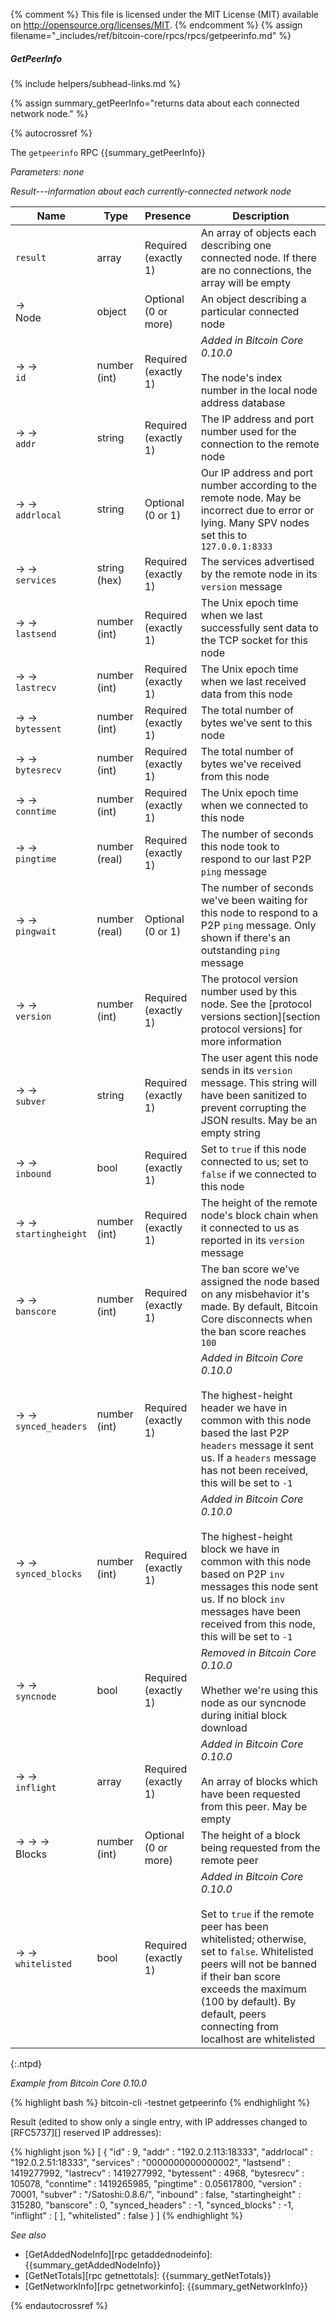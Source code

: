 {% comment %}
This file is licensed under the MIT License (MIT) available on
http://opensource.org/licenses/MIT.
{% endcomment %}
{% assign filename="_includes/ref/bitcoin-core/rpcs/rpcs/getpeerinfo.md" %}

##### GetPeerInfo
{% include helpers/subhead-links.md %}

{% assign summary_getPeerInfo="returns data about each connected network node." %}

{% autocrossref %}

The `getpeerinfo` RPC {{summary_getPeerInfo}}

*Parameters: none*

*Result---information about each currently-connected network node*

| Name                    | Type              | Presence                    | Description
|-------------------------|-------------------|-----------------------------|----------------
| `result`                | array             | Required<br>(exactly 1)     | An array of objects each describing one connected node.  If there are no connections, the array will be empty
| →<br>Node               | object            | Optional<br>(0 or more)     | An object describing a particular connected node
| → →<br>`id`             | number (int)      | Required<br>(exactly 1)     | *Added in Bitcoin Core 0.10.0*<br><br>The node's index number in the local node address database
| → →<br>`addr`           | string            | Required<br>(exactly 1)     | The IP address and port number used for the connection to the remote node
| → →<br>`addrlocal`      | string            | Optional<br>(0 or 1)        | Our IP address and port number according to the remote node.  May be incorrect due to error or lying.  Many SPV nodes set this to `127.0.0.1:8333`
| → →<br>`services`       | string (hex)      | Required<br>(exactly 1)     | The services advertised by the remote node in its `version` message
| → →<br>`lastsend`       | number (int)      | Required<br>(exactly 1)     | The Unix epoch time when we last successfully sent data to the TCP socket for this node
| → →<br>`lastrecv`       | number (int)      | Required<br>(exactly 1)     | The Unix epoch time when we last received data from this node
| → →<br>`bytessent`      | number (int)      | Required<br>(exactly 1)     | The total number of bytes we've sent to this node
| → →<br>`bytesrecv`      | number (int)      | Required<br>(exactly 1)     | The total number of bytes we've received from this node
| → →<br>`conntime`       | number (int)      | Required<br>(exactly 1)     | The Unix epoch time when we connected to this node
| → →<br>`pingtime`       | number (real)     | Required<br>(exactly 1)     | The number of seconds this node took to respond to our last P2P `ping` message
| → →<br>`pingwait`       | number (real)     | Optional<br>(0 or 1)        | The number of seconds we've been waiting for this node to respond to a P2P `ping` message.  Only shown if there's an outstanding `ping` message
| → →<br>`version`        | number (int)      | Required<br>(exactly 1)     | The protocol version number used by this node.  See the [protocol versions section][section protocol versions] for more information
| → →<br>`subver`         | string            | Required<br>(exactly 1)     | The user agent this node sends in its `version` message.  This string will have been sanitized to prevent corrupting the JSON results.  May be an empty string
| → →<br>`inbound`        | bool              | Required<br>(exactly 1)     | Set to `true` if this node connected to us; set to `false` if we connected to this node
| → →<br>`startingheight` | number (int)      | Required<br>(exactly 1)     | The height of the remote node's block chain when it connected to us as reported in its `version` message
| → →<br>`banscore`       | number (int)      | Required<br>(exactly 1)     | The ban score we've assigned the node based on any misbehavior it's made.  By default, Bitcoin Core disconnects when the ban score reaches `100`
| → →<br>`synced_headers` | number (int)      | Required<br>(exactly 1)     | *Added in Bitcoin Core 0.10.0*<br><br>The highest-height header we have in common with this node based the last P2P `headers` message it sent us.  If a `headers` message has not been received, this will be set to `-1`
| → →<br>`synced_blocks`  | number (int)      | Required<br>(exactly 1)     | *Added in Bitcoin Core 0.10.0*<br><br>The highest-height block we have in common with this node based on P2P `inv` messages this node sent us.  If no block `inv` messages have been received from this node, this will be set to `-1`
| → →<br>`syncnode`       | bool              | Required<br>(exactly 1)     | *Removed in Bitcoin Core 0.10.0*<br><br>Whether we're using this node as our syncnode during initial block download
| → →<br>`inflight`       | array             | Required<br>(exactly 1)     | *Added in Bitcoin Core 0.10.0*<br><br>An array of blocks which have been requested from this peer.  May be empty
| → → →<br>Blocks         | number (int)      | Optional<br>(0 or more)     | The height of a block being requested from the remote peer
| → →<br>`whitelisted`    | bool              | Required<br>(exactly 1)     | *Added in Bitcoin Core 0.10.0*<br><br>Set to `true` if the remote peer has been whitelisted; otherwise, set to `false`.  Whitelisted peers will not be banned if their ban score exceeds the maximum (100 by default).  By default, peers connecting from localhost are whitelisted
{:.ntpd}

*Example from Bitcoin Core 0.10.0*

{% highlight bash %}
bitcoin-cli -testnet getpeerinfo
{% endhighlight %}

Result (edited to show only a single entry, with IP addresses changed to
[RFC5737][] reserved IP addresses):

{% highlight json %}
[
    {
        "id" : 9,
        "addr" : "192.0.2.113:18333",
        "addrlocal" : "192.0.2.51:18333",
        "services" : "0000000000000002",
        "lastsend" : 1419277992,
        "lastrecv" : 1419277992,
        "bytessent" : 4968,
        "bytesrecv" : 105078,
        "conntime" : 1419265985,
        "pingtime" : 0.05617800,
        "version" : 70001,
        "subver" : "/Satoshi:0.8.6/",
        "inbound" : false,
        "startingheight" : 315280,
        "banscore" : 0,
        "synced_headers" : -1,
        "synced_blocks" : -1,
        "inflight" : [
        ],
        "whitelisted" : false
    }
]
{% endhighlight %}

*See also*

* [GetAddedNodeInfo][rpc getaddednodeinfo]: {{summary_getAddedNodeInfo}}
* [GetNetTotals][rpc getnettotals]: {{summary_getNetTotals}}
* [GetNetworkInfo][rpc getnetworkinfo]: {{summary_getNetworkInfo}}

{% endautocrossref %}
